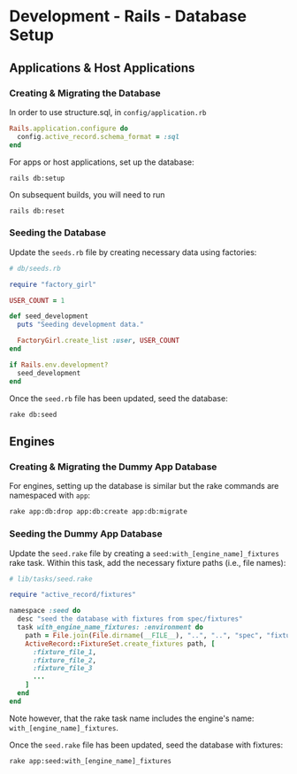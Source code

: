 # Development - Rails - Database Setup

## Applications & Host Applications

### Creating & Migrating the Database

In order to use structure.sql, in `config/application.rb`

```ruby
Rails.application.configure do
  config.active_record.schema_format = :sql
end
```

For apps or host applications, set up the database:

```
rails db:setup
```

On subsequent builds, you will need to run

```
rails db:reset
```

### Seeding the Database

Update the `seeds.rb` file by creating necessary data using factories:

```ruby
# db/seeds.rb

require "factory_girl"

USER_COUNT = 1

def seed_development
  puts "Seeding development data."

  FactoryGirl.create_list :user, USER_COUNT
end

if Rails.env.development?
  seed_development
end
```

Once the `seed.rb` file has been updated, seed the database:

```
rake db:seed
```

## Engines

### Creating & Migrating the Dummy App Database

For engines, setting up the database is similar but the rake commands are
namespaced with `app`:

```
rake app:db:drop app:db:create app:db:migrate
```

### Seeding the Dummy App Database

Update the `seed.rake` file by creating a `seed:with_[engine_name]_fixtures`
rake task. Within this task, add the necessary fixture paths (i.e., file names):

```ruby
# lib/tasks/seed.rake

require "active_record/fixtures"

namespace :seed do
  desc "seed the database with fixtures from spec/fixtures"
  task with_engine_name_fixtures: :environment do
    path = File.join(File.dirname(__FILE__), "..", "..", "spec", "fixtures")
    ActiveRecord::FixtureSet.create_fixtures path, [
      :fixture_file_1,
      :fixture_file_2,
      :fixture_file_3
      ...
    ]
  end
end
```

Note however, that the rake task name includes the engine's name: ```with_[engine_name]_fixtures```.

Once the ```seed.rake``` file has been updated, seed the database with fixtures:

```
rake app:seed:with_[engine_name]_fixtures
```
